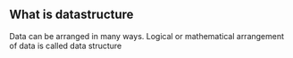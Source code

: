 ## What is datastructure
Data can be arranged in many ways. Logical or mathematical arrangement of data is called data structure
